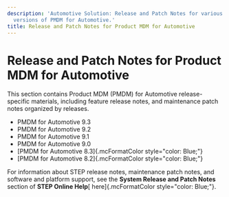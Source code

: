 ```yaml
---
description: 'Automotive Solution: Release and Patch Notes for various
  versions of PMDM for Automotive.'
title: Release and Patch Notes for Product MDM for Automotive
---
```


Release and Patch Notes for Product MDM for Automotive
======================================================

This section contains Product MDM (PMDM) for Automotive release-specific
materials, including feature release notes, and maintenance patch notes
organized by releases.

-   PMDM for Automotive 9.3
-   PMDM for Automotive 9.2
-   PMDM for Automotive 9.1
-   PMDM for Automotive 9.0
-   [PMDM for Automotive 8.3]{.mcFormatColor style="color: Blue;"}
-   [PMDM for Automotive 8.2]{.mcFormatColor style="color: Blue;"}

For information about STEP release notes, maintenance patch notes, and
software and platform support, see the **System Release and Patch
Notes** section of **STEP Online Help**[ here]{.mcFormatColor
style="color: Blue;"}.
